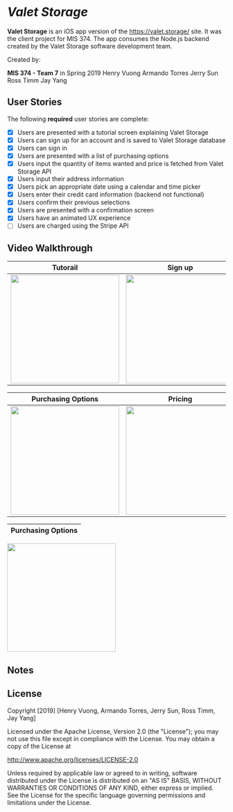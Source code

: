 # *Valet Storage*

**Valet Storage** is an iOS app version of the https://valet.storage/ site. It was the client project for MIS 374. The app consumes the Node.js backend created by the Valet Storage software development team.

Created by:

**MIS 374 - Team 7** in Spring 2019
Henry Vuong
Armando Torres
Jerry Sun
Ross Timm
Jay Yang


## User Stories

The following **required** user stories are complete:

- [x] Users are presented with a tutorial screen explaining Valet Storage
- [x] Users can sign up for an account and is saved to Valet Storage database
- [x] Users can sign in
- [x] Users are presented with a list of purchasing options
- [x] Users input the quantity of items wanted and price is fetched from Valet Storage API
- [x] Users input their address information
- [x] Users pick an appropriate date using a calendar and time picker
- [x] Users enter their credit card information (backend not functional)
- [x] Users confirm their previous selections
- [x] Users are presented with a confirmation screen
- [x] Users have an animated UX experience
- [ ] Users are charged using the Stripe API

## Video Walkthrough

Tutorail            |  Sign up  | Sign in
:-------------------------:|:-------------------------:|:-------------------------:
<img src="https://recordit.co/1ZWo4rURKa.gif" width=250> | <img src="https://recordit.co/8MnjaT0sye.gif" width=250> | <img src="https://recordit.co/UooqQo1QNs.gif" width=250>

Purchasing Options            |  Pricing  | Input Address
:-------------------------:|:-------------------------:|:-------------------------:
<img src="https://recordit.co/mWooJUz68w.gif" width=250> | <img src="https://recordit.co/HbBOWUv8DB.gif" width=250> |<img src="http://g.recordit.co/pu7Fv1kQfi.gif" width=250>

Purchasing Options            |
:-------------------------:|
<img src="https://recordit.co/ikDvXAr9Yx.gif" width=250> 

## Notes



## License

Copyright [2019] [Henry Vuong, Armando Torres, Jerry Sun, Ross Timm, Jay Yang]

Licensed under the Apache License, Version 2.0 (the "License");
you may not use this file except in compliance with the License.
You may obtain a copy of the License at

http://www.apache.org/licenses/LICENSE-2.0

Unless required by applicable law or agreed to in writing, software
distributed under the License is distributed on an "AS IS" BASIS,
WITHOUT WARRANTIES OR CONDITIONS OF ANY KIND, either express or implied.
See the License for the specific language governing permissions and
limitations under the License.




